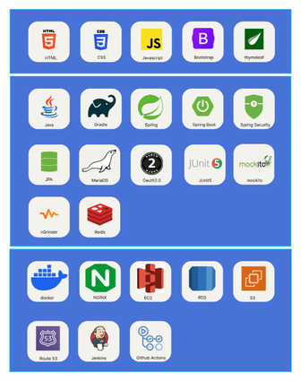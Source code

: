 ![프론트](https://github.com/aflyingmole/image/blob/main/front.png)
![백엔드](https://github.com/aflyingmole/image/blob/main/back.png)
![인프라](https://github.com/aflyingmole/image/blob/main/infra.png)
